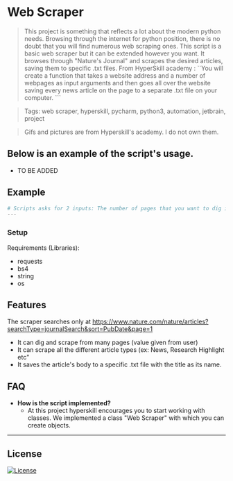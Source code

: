 # Web Scraper

> This project is something that reflects a lot about the modern python needs. Browsing through the internet for python position, there is no doubt that you will find numerous web scraping ones. This script is a basic web scraper but it can be extended however you want. It browses through "Nature's Journal" and scrapes the desired articles, saving them to specific .txt files. 
From HyperSkill academy : ``You will create a function that takes a website address and a number of webpages as input arguments and then goes all over the website saving every news article on the page to a separate .txt file on your computer. ```

> Tags: web scraper, hyperskill, pycharm, python3, automation, jetbrain, project

> Gifs and pictures are from Hyperskill's academy. I do not own them.

## Below is an example of the script's usage.

- TO BE ADDED

## Example

```python
# Scripts asks for 2 inputs: The number of pages that you want to dig in and the type of articles you want to scrape from https://www.nature.com/nature/articles?searchType=journalSearch&sort=PubDate&page=1
---
```

### Setup
Requirements (Libraries):
- requests
- bs4
- string
- os


## Features

The scraper searches only at https://www.nature.com/nature/articles?searchType=journalSearch&sort=PubDate&page=1
- It can dig and scrape from many pages (value given from user)
- It can scrape all the different article types (ex: News, Research Highlight etc"
- It saves the article's body to a specific .txt file with the title as its name.

## FAQ

- **How is the script implemented?**
    - At this project hyperskill encourages you to start working with classes. We implemented a class "Web Scraper" with which you can create objects.
    
---

## License

[![License](http://img.shields.io/:license-mit-blue.svg?style=flat-square)](http://badges.mit-license.org)

